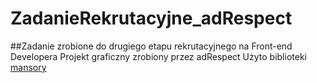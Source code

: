 # ZadanieRekrutacyjne_adRespect
##Zadanie zrobione do drugiego etapu rekrutacyjnego na Front-end Developera
Projekt graficzny zrobiony przez adRespect
Użyto biblioteki [mansory](https://masonry.desandro.com/)
